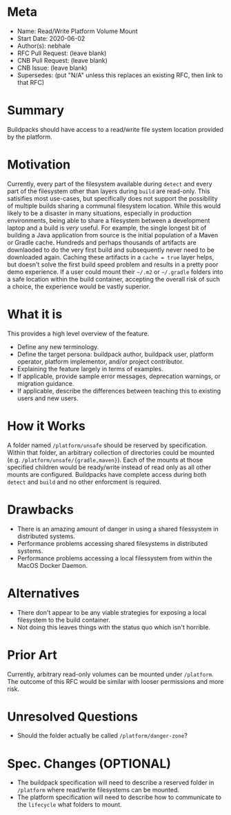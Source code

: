 # Meta
[meta]: #meta
- Name: Read/Write Platform Volume Mount
- Start Date: 2020-06-02
- Author(s): nebhale
- RFC Pull Request: (leave blank)
- CNB Pull Request: (leave blank)
- CNB Issue: (leave blank)
- Supersedes: (put "N/A" unless this replaces an existing RFC, then link to that RFC)

# Summary
[summary]: #summary

Buildpacks should have access to a read/write file system location provided by the platform.

# Motivation
[motivation]: #motivation

Currently, every part of the filesystem available during `detect` and every part of the filesystem other than layers during `build` are read-only.  This satisifies most use-cases, but specifically does not support the possibility of multiple builds sharing a communal filesystem location.  While this would likely to be a disaster in many situations, especially in production environments, being able to share a filesystem between a development laptop and a build is _very_ useful.  For example, the single longest bit of building a Java application from source is the initial population of a Maven or Gradle cache.  Hundreds and perhaps thousands of artifacts are downlaoded to do the very first build and subsequently never need to be downloaded again.  Caching these artifacts in a `cache = true` layer helps, but doesn't solve the first build speed problem and results in a pretty poor demo experience.  If a user could mount their `~/.m2` or `~/.gradle` folders into a safe location within the build container, accepting the overall risk of such a choice, the experience would be vastly superior.

# What it is
[what-it-is]: #what-it-is

This provides a high level overview of the feature.

- Define any new terminology.
- Define the target persona: buildpack author, buildpack user, platform operator, platform implementor, and/or project contributor.
- Explaining the feature largely in terms of examples.
- If applicable, provide sample error messages, deprecation warnings, or migration guidance.
- If applicable, describe the differences between teaching this to existing users and new users.

# How it Works
[how-it-works]: #how-it-works

A folder named `/platform/unsafe` should be reserved by specification.  Within that folder, an arbitrary collection of directories could be mounted (e.g. `/platform/unsafe/{gradle,maven}`).  Each of the mounts at those specified children would be ready/write instead of read only as all other mounts are configured.  Buildpacks have complete access during both `detect` and `build` and no other enforcment is required.

# Drawbacks
[drawbacks]: #drawbacks

* There is an amazing amount of danger in using a shared filessystem in distributed systems.
* Performance problems accessing shared filesystems in distributed systems.
* Performance problems accessing a local filessystem from within the MacOS Docker Daemon.

# Alternatives
[alternatives]: #alternatives

* There don't appear to be any viable strategies for exposing a local filesystem to the build container.
* Not doing this leaves things with the status quo which isn't horrible.

# Prior Art
[prior-art]: #prior-art

Currently, arbitrary read-only volumes can be mounted under `/platform`.  The outcome of this RFC would be similar with looser permissions and more risk.

# Unresolved Questions
[unresolved-questions]: #unresolved-questions

* Should the folder actually be called `/platform/danger-zone`?

# Spec. Changes (OPTIONAL)
[spec-changes]: #spec-changes

* The buildpack specification will need to describe a reserved folder in `/platform` where read/write filesystems can be mounted.
* The platform specification will need to describe how to communicate to the `lifecycle` what folders to mount.
